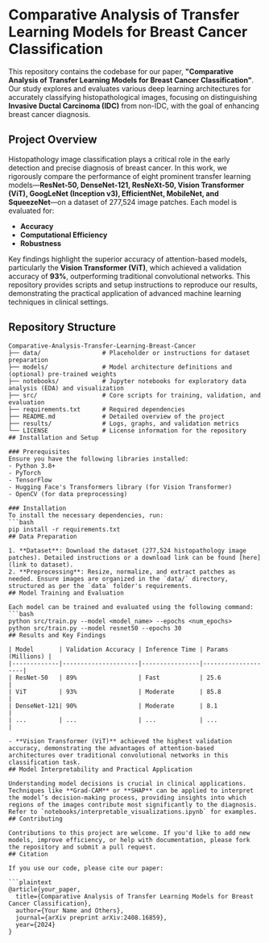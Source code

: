 # Comparative Analysis of Transfer Learning Models for Breast Cancer Classification
This repository contains the codebase for our paper, **"Comparative Analysis of Transfer Learning Models for Breast Cancer Classification"**. Our study explores and evaluates various deep learning architectures for accurately classifying histopathological images, focusing on distinguishing **Invasive Ductal Carcinoma (IDC)** from non-IDC, with the goal of enhancing breast cancer diagnosis.
## Project Overview

Histopathology image classification plays a critical role in the early detection and precise diagnosis of breast cancer. In this work, we rigorously compare the performance of eight prominent transfer learning models—**ResNet-50, DenseNet-121, ResNeXt-50, Vision Transformer (ViT), GoogLeNet (Inception v3), EfficientNet, MobileNet, and SqueezeNet**—on a dataset of 277,524 image patches. Each model is evaluated for:
- **Accuracy**
- **Computational Efficiency**
- **Robustness**

Key findings highlight the superior accuracy of attention-based models, particularly the **Vision Transformer (ViT)**, which achieved a validation accuracy of **93%**, outperforming traditional convolutional networks. This repository provides scripts and setup instructions to reproduce our results, demonstrating the practical application of advanced machine learning techniques in clinical settings.
## Repository Structure

```plaintext
Comparative-Analysis-Transfer-Learning-Breast-Cancer
├── data/                 # Placeholder or instructions for dataset preparation
├── models/               # Model architecture definitions and (optional) pre-trained weights
├── notebooks/            # Jupyter notebooks for exploratory data analysis (EDA) and visualization
├── src/                  # Core scripts for training, validation, and evaluation
├── requirements.txt      # Required dependencies
├── README.md             # Detailed overview of the project
├── results/              # Logs, graphs, and validation metrics
└── LICENSE               # License information for the repository
## Installation and Setup

### Prerequisites
Ensure you have the following libraries installed:
- Python 3.8+
- PyTorch
- TensorFlow
- Hugging Face's Transformers library (for Vision Transformer)
- OpenCV (for data preprocessing)

### Installation
To install the necessary dependencies, run:
```bash
pip install -r requirements.txt
## Data Preparation

1. **Dataset**: Download the dataset (277,524 histopathology image patches). Detailed instructions or a download link can be found [here](link to dataset).
2. **Preprocessing**: Resize, normalize, and extract patches as needed. Ensure images are organized in the `data/` directory, structured as per the `data` folder's requirements.
## Model Training and Evaluation

Each model can be trained and evaluated using the following command:
```bash
python src/train.py --model <model_name> --epochs <num_epochs>
python src/train.py --model resnet50 --epochs 30
## Results and Key Findings

| Model       | Validation Accuracy | Inference Time | Params (Millions) |
|-------------|---------------------|----------------|--------------------|
| ResNet-50   | 89%                 | Fast           | 25.6              |
| ViT         | 93%                 | Moderate       | 85.8              |
| DenseNet-121| 90%                 | Moderate       | 8.1               |
| ...         | ...                 | ...            | ...               |

- **Vision Transformer (ViT)** achieved the highest validation accuracy, demonstrating the advantages of attention-based architectures over traditional convolutional networks in this classification task.
## Model Interpretability and Practical Application

Understanding model decisions is crucial in clinical applications. Techniques like **Grad-CAM** or **SHAP** can be applied to interpret the model’s decision-making process, providing insights into which regions of the images contribute most significantly to the diagnosis. Refer to `notebooks/interpretable_visualizations.ipynb` for examples.
## Contributing

Contributions to this project are welcome. If you'd like to add new models, improve efficiency, or help with documentation, please fork the repository and submit a pull request.
## Citation

If you use our code, please cite our paper:

```plaintext
@article{your_paper,
  title={Comparative Analysis of Transfer Learning Models for Breast Cancer Classification},
  author={Your Name and Others},
  journal={arXiv preprint arXiv:2408.16859},
  year={2024}
}











